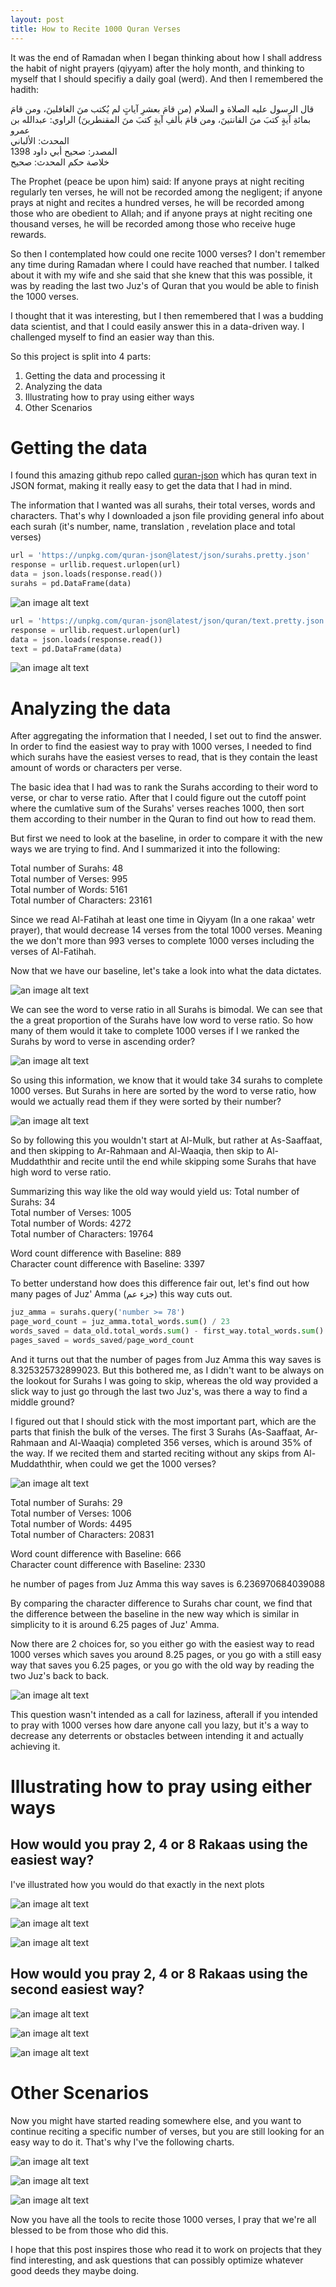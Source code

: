 ```yaml
---
layout: post
title: How to Recite 1000 Quran Verses
---
```


It was the end of Ramadan when I began thinking about how I shall address the habit of night prayers (qiyyam) after the holy month, and thinking to myself that I should specifiy a daily goal (werd). And then I remembered the hadith:

قال الرسول عليه الصلاة و السلام (من قامَ بعشرِ آياتٍ لم يُكتب منَ الغافلينَ، ومن قامَ بمائةِ آيةٍ كتبَ منَ القانتينَ، ومن قامَ بألفِ آيةٍ كتبَ منَ المقنطرينَ) الراوي: عبدالله بن عمرو   
  المحدث: الألباني     
  المصدر: صحيح أبي داود 1398     
  خلاصة حكم المحدث: صحيح  

The Prophet (peace be upon him) said: If anyone prays at night reciting regularly ten verses, he will not be recorded among the negligent; if anyone prays at night and recites a hundred verses, he will be recorded among those who are obedient to Allah; and if anyone prays at night reciting one thousand verses, he will be recorded among those who receive huge rewards. 

So then I contemplated how could one recite 1000 verses? I don't remember any time during Ramadan where I could have reached that number. I talked about it with my wife and she said that she knew that this was possible, it was by reading the last two Juz's of Quran that you would be able to finish the 1000 verses.

I thought that it was interesting, but I then remembered that I was a budding data scientist, and that I could easily answer this in a data-driven way. I challenged myself to find an easier way than this.

So this project is split into 4 parts:
1. Getting the data and processing it
2. Analyzing the data
3. Illustrating how to pray using either ways
4. Other Scenarios

# Getting the data

I found this amazing github repo called [quran-json](https://github.com/risan/quran-json) which has quran text in JSON format, making it really easy to get the data that I had in mind.

The information that I wanted was all surahs, their total verses, words and characters. That's why I downloaded a json file providing general info about each surah (it's number, name, translation , revelation place and total verses)

```python
url = 'https://unpkg.com/quran-json@latest/json/surahs.pretty.json'
response = urllib.request.urlopen(url)
data = json.loads(response.read())
surahs = pd.DataFrame(data)
```
![an image alt text](../images/surahs.png "Surahs DataFrame")


```python
url = 'https://unpkg.com/quran-json@latest/json/quran/text.pretty.json'
response = urllib.request.urlopen(url)
data = json.loads(response.read())
text = pd.DataFrame(data)
```
![an image alt text](../images/text.png "Text DataFrame")


# Analyzing the data

After aggregating the information that I needed, I set out to find the answer. In order to find the easiest way to pray with 1000 verses, I needed to find which surahs have the easiest verses to read, that is they contain the least amount of words or characters per verse.

The basic idea that I had was to rank the Surahs according to their word to verse, or char to verse ratio. After that I could figure out the cutoff point where the cumlative sum of the Surahs' verses reaches 1000, then sort them according to their number in the Quran to find out how to read them.

But first we need to look at the baseline, in order to compare it with the new ways we are trying to find. And I summarized it into the following:

Total number of Surahs: 48  
Total number of Verses: 995  
Total number of Words: 5161  
Total number of Characters: 23161  

Since we read Al-Fatihah at least one time in Qiyyam (In a one rakaa' wetr prayer), that would decrease 14 verses from the total 1000 verses. Meaning the we don't more than 993 verses to complete 1000 verses including the verses of Al-Fatihah.

Now that we have our baseline, let's take a look into what the data dictates.

![an image alt text](../images/word_to_verse.png "Word to Verse Distribution")


We can see the word to verse ratio in all Surahs is bimodal. We can see that the a great proportion of the Surahs have low word to verse ratio. So how many of them would it take to complete 1000 verses if I we ranked the Surahs by word to verse in ascending order?


![an image alt text](../images/cumlative_verses.png "Cumlative Verses")



So using this information, we know that it would take 34 surahs to complete 1000 verses. But Surahs in here are sorted by the word to verse ratio, how would we actually read them if they were sorted by their number?

![an image alt text](../images/first_order.png "First Way Order")

So by following this you wouldn't start at Al-Mulk, but rather at As-Saaffaat, and then skipping to Ar-Rahmaan and Al-Waaqia, then skip to Al-Muddaththir and recite until the end while skipping some Surahs that have high word to verse ratio.

Summarizing this way like the old way would yield us:
Total number of Surahs: 34  
Total number of Verses: 1005  
Total number of Words: 4272  
Total number of Characters: 19764  

Word count difference with Baseline: 889  
Character count difference with Baseline: 3397  

To better understand how does this difference fair out, let's find out how many pages of Juz' Amma (جزء عم) this way cuts out.

```python
juz_amma = surahs.query('number >= 78')
page_word_count = juz_amma.total_words.sum() / 23
words_saved = data_old.total_words.sum() - first_way.total_words.sum()
pages_saved = words_saved/page_word_count
```

And it turns out that the number of pages from Juz Amma this way saves is 8.325325732899023. But this bothered me, as I didn't want to be always on the lookout for Surahs I was going to skip, whereas the old way provided a slick way to just go through the last two Juz's, was there a way to find a middle ground?

I figured out that I should stick with the most important part, which are the parts that finish the bulk of the verses. The first 3 Surahs (As-Saaffaat, Ar-Rahmaan and Al-Waaqia) completed 356 verses, which is around 35% of the way. If we recited them and started reciting without any skips from Al-Muddaththir, when could we get the 1000 verses?


![an image alt text](../images/second_order.png "Second Way Order")

Total number of Surahs: 29  
Total number of Verses: 1006  
Total number of Words: 4495  
Total number of Characters: 20831  

Word count difference with Baseline: 666  
Character count difference with Baseline: 2330  

he number of pages from Juz Amma this way saves is 6.236970684039088

By comparing the character difference to Surahs char count, we find that the difference between the baseline in the new way which is similar in simplicity to it is around 6.25 pages of Juz' Amma. 

Now there are 2 choices for, so you either go with the easiest way to read 1000 verses which saves you around 8.25 pages, or you go with a still easy way that saves you 6.25 pages, or you go with the old way by reading the two Juz's back to back.

![an image alt text](../images/word_counts.png "Word Counts")



This question wasn't intended as a call for laziness, afterall if you intended to pray with 1000 verses how dare anyone call you lazy, but it's a way to decrease any deterrents or obstacles between intending it and actually achieving it.

# Illustrating how to pray using either ways

## How would you pray 2, 4 or 8 Rakaas using the easiest way?

I've illustrated how you would do that exactly in the next plots

![an image alt text](../images/first_two.png "First Way - Two Rakaas")


![an image alt text](../images/first_four.png "First Way - Four Rakaas")

![an image alt text](../images/first_eight.png "First Way - Eight Rakaas")



## How would you pray 2, 4 or 8 Rakaas using the second easiest way?

![an image alt text](../images/second_two.png "Second Way - Two Rakaas")


![an image alt text](../images/second_four.png "Second Way - Four Rakaas")

![an image alt text](../images/second_eight.png "Second Way - Eight Rakaas")


# Other Scenarios

Now you might have started reading somewhere else, and you want to continue reciting a specific number of verses, but you are still looking for an easy way to do it. That's why I've the following charts.

![an image alt text](../images/other_1.png "Cumlative ascending")

![an image alt text](../images/other_2.png "Cumlative Reversed")

![an image alt text](../images/other_3.png "Verses Count")


Now you have all the tools to recite those 1000 verses, I pray that we're all blessed to be from those who did this.

I hope that this post inspires those who read it to work on projects that they find interesting, and ask questions that can possibly optimize whatever good deeds they maybe doing.






